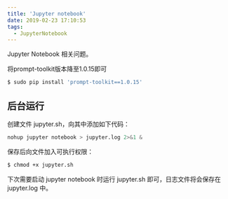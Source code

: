 ```yaml
---
title: 'Jupyter notebook'
date: 2019-02-23 17:10:53
tags:
  - JupyterNotebook
---
```




Jupyter Notebook 相关问题。





将prompt-toolkit版本降至1.0.15即可

```bash
$ sudo pip install 'prompt-toolkit==1.0.15'
```



## 后台运行



创建文件 jupyter.sh，向其中添加如下代码：

```python
nohup jupyter notebook > jupyter.log 2>&1 &
```



保存后向文件加入可执行权限：

```bash
$ chmod +x jupyter.sh
```



下次需要启动 jupyter notebook 时运行 jupyter.sh 即可，日志文件将会保存在 jupyter.log 中。